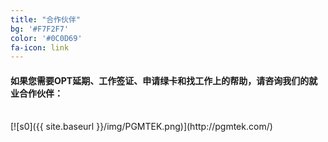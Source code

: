 ```yaml
---
title: "合作伙伴"
bg: '#F7F2F7'
color: '#0C0D69'
fa-icon: link
---
```


#### 如果您需要OPT延期、工作签证、申请绿卡和找工作上的帮助，请咨询我们的就业合作伙伴：
<br>
[![s0]({{ site.baseurl }}/img/PGMTEK.png)](http://pgmtek.com/)
